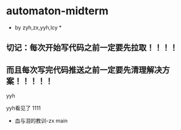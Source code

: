 # automaton-midterm
* by zyh,zx,yyh,lcy *

## 切记：每次开始写代码之前一定要先拉取！！！！

## 而且每次写完代码推送之前一定要先清理解决方案！！！！！

yyh

yyh看见了
1111

- 血与泪的教训-zx
 main
